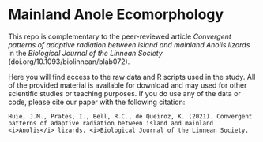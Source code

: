 # Mainland Anole Ecomorphology
This repo is complementary to the peer-reviewed article <i>Convergent patterns of adaptive 
radiation between island and mainland Anolis lizards</i> in the <i>Biological Journal of the Linnean Society</i> (doi.org/10.1093/biolinnean/blab072).

Here you will find access to the raw data and R scripts used in the study. All of the provided material is available for download and may used for other scientific studies or teaching purposes. 
If you do use any of the data or code, please cite our paper with the following citation:

	Huie, J.M., Prates, I., Bell, R.C., de Queiroz, K. (2021). Convergent patterns of adaptive radiation between island and mainland <i>Anolis</i> lizards. <i>Biological Journal of the Linnean Society.
